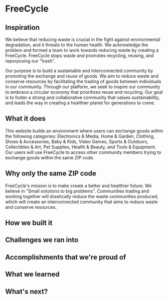 # FreeCycle

## Inspiration
We believe that reducing waste is crucial in the fight against environmental degradation, and it threats to the human health. We acknowledge the problem and formed a team to work towards reducing waste by creating a FreeCycle. FreeCycle stops waste and promotes recycling, reusing, and repurposing our "trash".

Our purpose is to build a sustainable and interconnected community by promoting the exchange and reuse of goods. We aim to reduce waste and conserve resources by facilitating the trading of goods between individuals in our community. Through our platform, we seek to inspire our community to embrace a circular economy that prioritizes reuse and recycling. Our goal is to foster a strong and collaborative community that values sustainability, and leads the way in creating a healthier planet for generations to come.

## What it does
This website builds an environment where users can exchange goods within the following categories: Electronics & Media, Home & Garden, Clothing, Shoes & Accessories, Baby & Kids, Video Games, Sports & Outdoors, Collectibles & Art, Pet Supplies, Health & Beauty, and Tools & Equipment. Our users will use FreeCycle to access other community members trying to exchange goods within the same ZIP code.

## Why only the same ZIP code
FreeCycle's mission is to make create a better and healthier future. We believe in "Small solutions to big problems". Communities trading and working together will drastically reduce the waste communities produced, which will create an interconnected community that aims to reduce waste and conserve resources.

## How we built it

## Challenges we ran into

## Accomplishments that we're proud of

## What we learned

## What's next?
